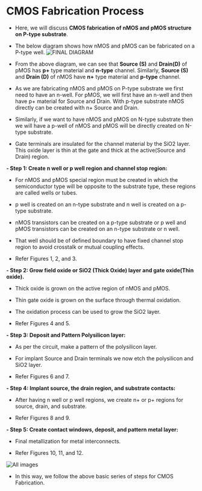 # CMOS Fabrication Process

- Here, we will discuss **CMOS fabrication of nMOS and pMOS structure on P-type substrate**.

- The below diagram shows how nMOS and pMOS can be fabricated on a P-type well.
![FINAL DIAGRAM](https://user-images.githubusercontent.com/70748543/155570658-332430f9-7f78-4d65-aafe-415d976764b0.JPG)

- From the above diagram, we can see that **Source (S)** and **Drain(D)** of pMOS has **p+** type material and **n-type** channel. Similarly, **Source (S)** and **Drain (D)** of nMOS have **n+** type material and **p-type** channel.

- As we are fabricating nMOS and pMOS on P-type substrate we first need to have an n-well. For pMOS, we will first have an n-well and then have p+ material for Source and Drain. With p-type substrate nMOS directly can be created with n+ Source and Drain.

- Similarly, if we want to have nMOS and pMOS on N-type substrate then we will have a p-well of nMOS and pMOS will be directly created on N-type substrate.

- Gate terminals are insulated for the channel material by the SiO2 layer.
This oxide layer is thin at the gate and thick at the active(Source and Drain) region.

**- Step 1: Create n well or p well region and channel stop region:**

- For nMOS and pMOS special region must be created in which the semiconductor type will be opposite to the substrate type, these regions are called wells or tubes.

- p well is created on an n-type substrate and n well is created on a p-type substrate.

- nMOS transistors can be created on a p-type substrate or p well and pMOS transistors can be created on an n-type substrate or n well.

- That well should be of defined boundary to have fixed channel stop region to avoid crosstalk or mutual coupling effects.

- Refer Figures 1, 2, and 3.

**- Step 2: Grow field oxide or SiO2 (Thick Oxide) layer and gate oxide(Thin oxide).**

- Thick oxide is grown on the active region of nMOS and pMOS.

- Thin gate oxide is grown on the surface through thermal oxidation.

- The oxidation process can be used to grow the SiO2 layer.

- Refer Figures 4 and 5.

**- Step 3: Deposit and Pattern Polysilicon layer:**

- As per the circuit, make a pattern of the polysilicon layer.

- For implant Source and Drain terminals we now etch the polysilicon and SiO2 layer.

- Refer Figures 6 and 7.

**- Step 4: Implant source, the drain region, and substrate contacts:**

- After having n well or p well regions, we create n+ or p+ regions for source, drain, and substrate.

- Refer Figures 8 and 9.

**- Step 5: Create contact windows, deposit, and pattern metal layer:**

- Final metallization for metal interconnects.

- Refer Figures 10, 11, and 12.

![All images](https://user-images.githubusercontent.com/70748543/155766134-8937f0a9-db61-434e-8d9a-03f986fd1ff5.JPG)

- In this way, we follow the above basic series of steps for CMOS Fabrication.





